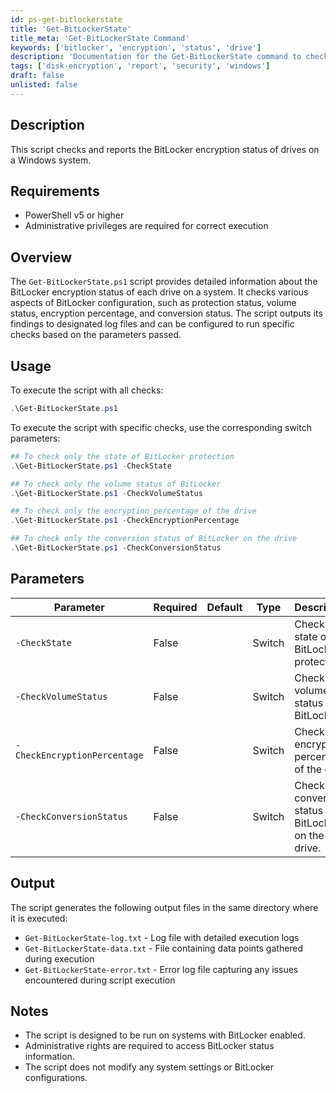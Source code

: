 ```yaml
---
id: ps-get-bitlockerstate
title: 'Get-BitLockerState'
title_meta: 'Get-BitLockerState Command'
keywords: ['bitlocker', 'encryption', 'status', 'drive']
description: 'Documentation for the Get-BitLockerState command to check and report the BitLocker encryption status of drives on a Windows system.'
tags: ['disk-encryption', 'report', 'security', 'windows']
draft: false
unlisted: false
---
```


## Description
This script checks and reports the BitLocker encryption status of drives on a Windows system.

## Requirements
- PowerShell v5 or higher
- Administrative privileges are required for correct execution

## Overview
The `Get-BitLockerState.ps1` script provides detailed information about the BitLocker encryption status of each drive on a system. It checks various aspects of BitLocker configuration, such as protection status, volume status, encryption percentage, and conversion status. The script outputs its findings to designated log files and can be configured to run specific checks based on the parameters passed.

## Usage
To execute the script with all checks:
```powershell
.\Get-BitLockerState.ps1
```

To execute the script with specific checks, use the corresponding switch parameters:
```powershell
## To check only the state of BitLocker protection
.\Get-BitLockerState.ps1 -CheckState

## To check only the volume status of BitLocker
.\Get-BitLockerState.ps1 -CheckVolumeStatus

## To check only the encryption percentage of the drive
.\Get-BitLockerState.ps1 -CheckEncryptionPercentage

## To check only the conversion status of BitLocker on the drive
.\Get-BitLockerState.ps1 -CheckConversionStatus
```

## Parameters
| Parameter                     | Required | Default | Type   | Description                                                   |
|-------------------------------|----------|---------|--------|---------------------------------------------------------------|
| `-CheckState`                 | False    |         | Switch | Check the state of BitLocker protection.                      |
| `-CheckVolumeStatus`          | False    |         | Switch | Check the volume status of BitLocker.                         |
| `-CheckEncryptionPercentage`   | False    |         | Switch | Check the encryption percentage of the drive.                 |
| `-CheckConversionStatus`      | False    |         | Switch | Check the conversion status of BitLocker on the drive.        |

## Output
The script generates the following output files in the same directory where it is executed:
- `Get-BitLockerState-log.txt` - Log file with detailed execution logs
- `Get-BitLockerState-data.txt` - File containing data points gathered during execution
- `Get-BitLockerState-error.txt` - Error log file capturing any issues encountered during script execution

## Notes
- The script is designed to be run on systems with BitLocker enabled.
- Administrative rights are required to access BitLocker status information.
- The script does not modify any system settings or BitLocker configurations.

